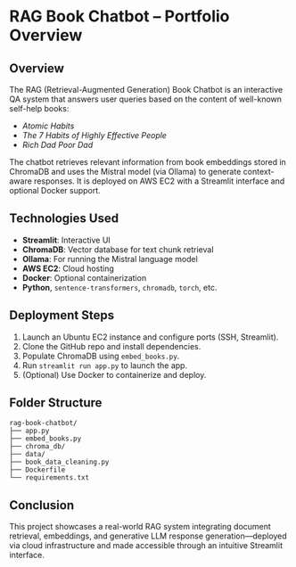 # RAG Book Chatbot – Portfolio Overview

## Overview
The RAG (Retrieval-Augmented Generation) Book Chatbot is an interactive QA system that answers user queries based on the content of well-known self-help books:
- *Atomic Habits*
- *The 7 Habits of Highly Effective People*
- *Rich Dad Poor Dad*

The chatbot retrieves relevant information from book embeddings stored in ChromaDB and uses the Mistral model (via Ollama) to generate context-aware responses. It is deployed on AWS EC2 with a Streamlit interface and optional Docker support.

## Technologies Used
- **Streamlit**: Interactive UI
- **ChromaDB**: Vector database for text chunk retrieval
- **Ollama**: For running the Mistral language model
- **AWS EC2**: Cloud hosting
- **Docker**: Optional containerization
- **Python**, `sentence-transformers`, `chromadb`, `torch`, etc.

## Deployment Steps
1. Launch an Ubuntu EC2 instance and configure ports (SSH, Streamlit).
2. Clone the GitHub repo and install dependencies.
3. Populate ChromaDB using `embed_books.py`.
4. Run `streamlit run app.py` to launch the app.
5. (Optional) Use Docker to containerize and deploy.

## Folder Structure
```
rag-book-chatbot/
├── app.py
├── embed_books.py
├── chroma_db/
├── data/
├── book_data_cleaning.py
├── Dockerfile
└── requirements.txt
```

## Conclusion
This project showcases a real-world RAG system integrating document retrieval, embeddings, and generative LLM response generation—deployed via cloud infrastructure and made accessible through an intuitive Streamlit interface.
